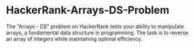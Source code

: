 # HackerRank-Arrays-DS-Problem
The "Arrays - DS" problem on HackerRank tests your ability to manipulate arrays, a fundamental data structure in programming. The task is to reverse an array of integers while maintaining optimal efficiency.
